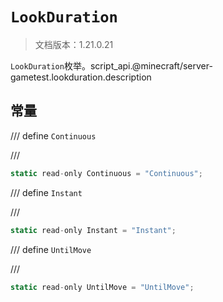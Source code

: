 # `LookDuration`

> 文档版本：1.21.0.21

`LookDuration`枚举。script_api.@minecraft/server-gametest.lookduration.description

## 常量

/// define
`Continuous`


///

```js
static read-only Continuous = "Continuous";
```


/// define
`Instant`


///

```js
static read-only Instant = "Instant";
```


/// define
`UntilMove`


///

```js
static read-only UntilMove = "UntilMove";
```

